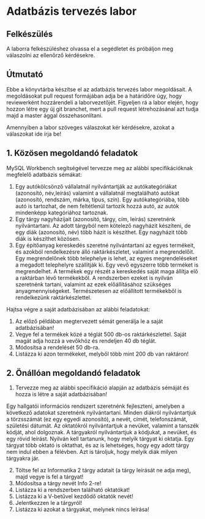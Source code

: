 # Adatbázis tervezés labor

## Felkészülés
A laborra felkészüléshez olvassa el a segédletet és próbáljon meg válaszolni az ellenőrző kérdésekre.

## Útmutató
Ebbe a könyvtárba készítse el az adatbázis tervezés labor megoldásait. A megoldásokat pull request formájában adja be a határidőre úgy, hogy reviewerként hozzárendeli a laborvezetőjét.
Figyeljen rá a labor elején, hogy hozzon létre egy új git branchet, mert a pull request létrehozásánal azt tudja majd a master ággal összehasonlítani.

Amennyiben a labor szöveges válaszokat kér kérdésekre, azokat a válaszokat ide írja be!

## 1. Közösen megoldandó feladatok

MySQL Workbench segítségével tervezze meg az alábbi specifikációknak megfelelő adatbázis sémákat:

1. Egy autókölcsönző vállalatnál nyilvántartják az autókategóriákat (azonosító, név,leírás) valamint a vállalatnál megtalálható autókat (azonosító, rendszám, márka, típus, szín). Egy autókategóriába, több autó is tartozhat, de nem feltétlenül tartozik hozzá autó, az autók mindenképp kategóriához tartoznak.
2. Egy tárgy nagyházijait (azonosító, tárgy, cím, leírás) szeretnénk nyilvántartani. Az adott tárgyból nem kötelező nagyházit készíteni, de egy diák (azonosító, név) több házit is készíthet. Egy nagyházit több diák is készíthet közösen.
3. Egy építőanyag kereskedés szeretné nyilvántartani az egyes termékeit, és azokból rendelkezésre álló raktárkészletet, valamint a megrendelőit. Egy megrendelőnek több telephelye is lehet, az egyes megrendeléseket a megadott telephelyre szállítják ki. Egy vevő egyszerre több terméket is megrendelhet. A termékek egy részét a kereskedés saját maga állítja elő a raktárban lévő termékekből. A rendszerben ezeket is nyilván szeretnénk tartani, valamint az ezek előállításához szükséges anyagmennyiségeket. Természetesen az előállított termékekből is rendelkezünk raktárkészlettel.

Hajtsa végre a saját adatbázisában az alábbi feladatokat:

1. Az előző példában megtervezett sémát generálja le a saját adatbázisában!
2. Vegye fel a termékek közé a téglát 500 db-os raktárkészlettel. Saját magát adja hozzá a vevőkhöz és rendeljen 40 db téglát.
3. Módosítsa a rendelését 50 db-ra.
4. Listázza ki azon termékeket, melyből több mint 200 db van raktáron!

## 2. Önállóan megoldandó feladatok

1. Tervezze meg az alábbi specifikáció alapján az adatbázis sémáját és hozza is létre a saját adatbázisában!

 Egy hallgatói információs rendszert szeretnénk fejleszteni, amelyben a következő adatokat szeretnénk nyilvántartani. Minden diákról nyilvántartjuk a törzsszámát (ez egy egyedi azonosító), a nevét, címét, telefonszámát, születési dátumát. Az oktatókról nyilvántartjuk a nevüket, valamint a tanszék kódját, ahol dolgoznak. A tárgyakról nyilvántartjuk a kódjukat, a nevüket, és egy rövid leírást. Nyilván kell tartanunk, hogy melyik tárgyat ki oktatja. Egy tárgyat több oktató is oktathat, és az is lehetséges, hogy egy adott tárgy nem indul ebben a félévben. Azt is tároljuk, hogy melyik diák milyen tárgyakra jár.


2. Töltse fel az Informatika 2 tárgy adatait (a tárgy leírását ne adja meg), majd vegye is fel a tárgyat!
3. Módosítsa a tárgy nevét Info 2-re!
4. Listázza ki a rendszerben található oktatókat!
5. Listázza ki a V-betűvel kezdődő oktatók nevét!
6. Jelentkezzen le a tárgyról!
7. Listázza ki azokat a tárgyakat, melynek nincs leírása!